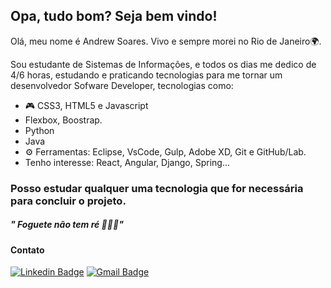 ## Opa, tudo bom? Seja bem vindo!
Olá, meu nome é Andrew Soares. Vivo e sempre morei no Rio de Janeiro🌍.

Sou estudante de Sistemas de Informações, e todos os dias me dedico de  4/6 horas, estudando e praticando tecnologias para me tornar um desenvolvedor Sofware Developer, tecnologias como:

- 🎮 CSS3, HTML5 e Javascript
- Flexbox, Boostrap.
- Python
- Java
- ⚙ Ferramentas: Eclipse, VsCode, Gulp, Adobe XD, Git e GitHub/Lab.
 - Tenho interesse: React, Angular, Django, Spring...

 ### Posso estudar qualquer uma tecnologia que for necessária para concluir o projeto.
##### " Foguete não tem ré 🚀🚀🚀"
#### Contato
[![Linkedin Badge](https://img.shields.io/badge/-LinkedIn-blue?style=flat-square&logo=Linkedin&logoColor=white&link=https://www.linkedin.com/in/andrew-soares-722643179/)](https://www.linkedin.com/in/andrew-soares-722643179/)     [![Gmail Badge](https://img.shields.io/badge/-Gmail-c14438?style=flat-square&logo=Gmail&logoColor=white&link=mailtoandrewsoares347@gmail.com)](mailto:andrewsoares347@gmail.com)
